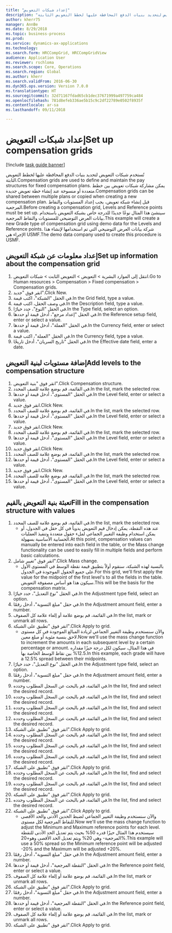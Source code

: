```yaml
--- 
title: "إعداد شبكات التعويض"
description: "تُستخدم شبكات التعويض لتحديد بنيات الدفع المحافظة عليها لخطط التعويض الثابتة."
author: kherr75
manager: AnnBe
ms.date: 8/29/2018
ms.topic: business-process
ms.prod: 
ms.service: dynamics-ax-applications
ms.technology: 
ms.search.form: HRCCompGrid, HRCCompGridView
audience: Application User
ms.reviewer: rschloma
ms.search.scope: Core, Operations
ms.search.region: Global
ms.author: kherr
ms.search.validFrom: 2016-06-30
ms.dyn365.ops.version: Version 7.0.0
ms.translationtype: HT
ms.sourcegitcommit: 32d71167fdad65cb1dec37671999a497759ca484
ms.openlocfilehash: 781d8efeb336ae5b15c9c2df22789e0502f8935f
ms.contentlocale: ar-sa
ms.lasthandoff: 09/11/2018

---
```

# <a name="set-up-compensation-grids"></a><span data-ttu-id="08794-103">إعداد شبكات التعويض</span><span class="sxs-lookup"><span data-stu-id="08794-103">Set up compensation grids</span></span>

[!include [task guide banner](../../includes/task-guide-banner.md)]

<span data-ttu-id="08794-104">تُستخدم شبكات التعويض لتحديد بنيات الدفع المحافظة عليها لخطط التعويض الثابتة.</span><span class="sxs-lookup"><span data-stu-id="08794-104">Compensation grids are used to define and maintain the pay structures for fixed compensation plans.</span></span> <span data-ttu-id="08794-105">يمكن مشاركة شبكات تعويض بين خطط متعددة أو منسوخة عند إنشاء خطة تعويض جديدة.</span><span class="sxs-lookup"><span data-stu-id="08794-105">Compensation grids can be shared between multiple plans or copied when creating a new compensation plan.</span></span>  <span data-ttu-id="08794-106">قبل إنشاء شبكة تعويض، يجب إعداد المستويات والنقاط المرجعية.</span><span class="sxs-lookup"><span data-stu-id="08794-106">Before creating a compensation grid, Levels and Reference points must be set up.</span></span> <span data-ttu-id="08794-107">سينشئ هذا المثال نوعًا جديدًا للدرجة خاص بشبكة التعويض باستخدام بيانات العرض التوضيحي للمستويات والنقاط المرجعية.</span><span class="sxs-lookup"><span data-stu-id="08794-107">This example will create a new Grade type of compensation grid using demo data for the Levels and Reference points.</span></span> <span data-ttu-id="08794-108">شركة بيانات العرض التوضيحي التي تم استخدامها لإنشاء هذا الإجراء هي USMF.</span><span class="sxs-lookup"><span data-stu-id="08794-108">The demo data company used to create this procedure is USMF.</span></span>


## <a name="set-up-information-about-the-compensation-grid"></a><span data-ttu-id="08794-109">إعداد معلومات عن شبكة التعويض</span><span class="sxs-lookup"><span data-stu-id="08794-109">Set up information about the compensation grid</span></span>
1. <span data-ttu-id="08794-110">انتقل إلى الموارد البشرية > التعويض > التعويض الثابت > شبكات التعويض.</span><span class="sxs-lookup"><span data-stu-id="08794-110">Go to Human resources > Compensation > Fixed compensation > Compensation grids.</span></span>
2. <span data-ttu-id="08794-111">انقر فوق "جديد".</span><span class="sxs-lookup"><span data-stu-id="08794-111">Click New.</span></span>
3. <span data-ttu-id="08794-112">في الحقل "الشبكة"، اكتب قيمة.</span><span class="sxs-lookup"><span data-stu-id="08794-112">In the Grid field, type a value.</span></span>
4. <span data-ttu-id="08794-113">في وصف الحقل، اكتب قيمة.</span><span class="sxs-lookup"><span data-stu-id="08794-113">In the Description field, type a value.</span></span>
5. <span data-ttu-id="08794-114">في الحقل "النوع"، حدد خيارًا.</span><span class="sxs-lookup"><span data-stu-id="08794-114">In the Type field, select an option.</span></span>
6. <span data-ttu-id="08794-115">في الحقل "إعداد مرجع"، أدخل قيمة أو حددها.</span><span class="sxs-lookup"><span data-stu-id="08794-115">In the Reference setup field, enter or select a value.</span></span>
7. <span data-ttu-id="08794-116">في الحقل "العملة"، أدخل قيمة أو حددها.</span><span class="sxs-lookup"><span data-stu-id="08794-116">In the Currency field, enter or select a value.</span></span>
8. <span data-ttu-id="08794-117">في الحقل "العملة"، اكتب قيمة.</span><span class="sxs-lookup"><span data-stu-id="08794-117">In the Currency field, type a value.</span></span>
9. <span data-ttu-id="08794-118">في الحقل "تاريخ السريان"، أدخل تاريخًا.</span><span class="sxs-lookup"><span data-stu-id="08794-118">In the Effective date field, enter a date.</span></span>

## <a name="add-levels-to-the-compensation-structure"></a><span data-ttu-id="08794-119">إضافة مستويات لبنية التعويض</span><span class="sxs-lookup"><span data-stu-id="08794-119">Add levels to the compensation structure</span></span>
1. <span data-ttu-id="08794-120">انقر فوق "بنية التعويض".</span><span class="sxs-lookup"><span data-stu-id="08794-120">Click Compensation structure.</span></span>
2. <span data-ttu-id="08794-121">في القائمة، قم بوضع علامة للصف المحدد.</span><span class="sxs-lookup"><span data-stu-id="08794-121">In the list, mark the selected row.</span></span>
3. <span data-ttu-id="08794-122">في الحقل "المستوى"، أدخل قيمة أو حددها.</span><span class="sxs-lookup"><span data-stu-id="08794-122">In the Level field, enter or select a value.</span></span>
4. <span data-ttu-id="08794-123">انقر فوق جديد.</span><span class="sxs-lookup"><span data-stu-id="08794-123">Click New.</span></span>
5. <span data-ttu-id="08794-124">في القائمة، قم بوضع علامة للصف المحدد.</span><span class="sxs-lookup"><span data-stu-id="08794-124">In the list, mark the selected row.</span></span>
6. <span data-ttu-id="08794-125">في الحقل "المستوى"، أدخل قيمة أو حددها.</span><span class="sxs-lookup"><span data-stu-id="08794-125">In the Level field, enter or select a value.</span></span>
7. <span data-ttu-id="08794-126">انقر فوق جديد.</span><span class="sxs-lookup"><span data-stu-id="08794-126">Click New.</span></span>
8. <span data-ttu-id="08794-127">في القائمة، قم بوضع علامة للصف المحدد.</span><span class="sxs-lookup"><span data-stu-id="08794-127">In the list, mark the selected row.</span></span>
9. <span data-ttu-id="08794-128">في الحقل "المستوى"، أدخل قيمة أو حددها.</span><span class="sxs-lookup"><span data-stu-id="08794-128">In the Level field, enter or select a value.</span></span>
10. <span data-ttu-id="08794-129">انقر فوق جديد.</span><span class="sxs-lookup"><span data-stu-id="08794-129">Click New.</span></span>
11. <span data-ttu-id="08794-130">في القائمة، قم بوضع علامة للصف المحدد.</span><span class="sxs-lookup"><span data-stu-id="08794-130">In the list, mark the selected row.</span></span>
12. <span data-ttu-id="08794-131">في الحقل "المستوى"، أدخل قيمة أو حددها.</span><span class="sxs-lookup"><span data-stu-id="08794-131">In the Level field, enter or select a value.</span></span>
13. <span data-ttu-id="08794-132">انقر فوق جديد.</span><span class="sxs-lookup"><span data-stu-id="08794-132">Click New.</span></span>
14. <span data-ttu-id="08794-133">في القائمة، قم بوضع علامة للصف المحدد.</span><span class="sxs-lookup"><span data-stu-id="08794-133">In the list, mark the selected row.</span></span>
15. <span data-ttu-id="08794-134">في الحقل "المستوى"، أدخل قيمة أو حددها.</span><span class="sxs-lookup"><span data-stu-id="08794-134">In the Level field, enter or select a value.</span></span>

## <a name="fill-in-the-compensation-structure-with-values"></a><span data-ttu-id="08794-135">تعبئة بنية التعويض بالقيم</span><span class="sxs-lookup"><span data-stu-id="08794-135">Fill in the compensation structure with values</span></span>
1. <span data-ttu-id="08794-136">في القائمة، قم بوضع علامة للصف المحدد.</span><span class="sxs-lookup"><span data-stu-id="08794-136">In the list, mark the selected row.</span></span>
    * <span data-ttu-id="08794-137">عند هذه النقطة، يمكن إدخال قيم التعويض يدوياً في كل حقل في الجدول، أو يمكن استخدام وظيفة التغيير الجماعي لملء حقول متعددة وتنفيذ العمليات الحسابية الأساسية بسهولة.</span><span class="sxs-lookup"><span data-stu-id="08794-137">At this point, compensation values can manually be entered into each field in the table, or the Mass change functionality can be used to easily fill in multiple fields and perform basic calculations.</span></span>  
2. <span data-ttu-id="08794-138">انقر فوق "تغيير شامل".</span><span class="sxs-lookup"><span data-stu-id="08794-138">Click Mass change.</span></span>
    * <span data-ttu-id="08794-139">بالنسبة لهذه الشبكة، سنقوم أولاً بتطبيق قيمة نقطة الوسط في المستوى الأول على جميع الحقول الموجودة في الجدول.</span><span class="sxs-lookup"><span data-stu-id="08794-139">For this grid, we'll first apply the value for the midpoint of the first level's to all the fields in the table.</span></span> <span data-ttu-id="08794-140">سيكون هذا هو أساس مصفوفة التعويض.</span><span class="sxs-lookup"><span data-stu-id="08794-140">This will be the basis for the compensation matrix.</span></span>  
3. <span data-ttu-id="08794-141">في الحقل "نوع التعديل"، حدد خيارًا.</span><span class="sxs-lookup"><span data-stu-id="08794-141">In the Adjustment type field, select an option.</span></span>
4. <span data-ttu-id="08794-142">في حقل "مبلغ التسوية‬"‬، أدخل رقمًا.</span><span class="sxs-lookup"><span data-stu-id="08794-142">In the Adjustment amount field, enter a number.</span></span>
5. <span data-ttu-id="08794-143">في القائمة، قم بوضع علامة أو إلغاء علامة كل الصفوف.</span><span class="sxs-lookup"><span data-stu-id="08794-143">In the list, mark or unmark all rows.</span></span>
6. <span data-ttu-id="08794-144">انقر فوق "تطبيق على الشبكة".</span><span class="sxs-lookup"><span data-stu-id="08794-144">Click Apply to grid.</span></span>
    * <span data-ttu-id="08794-145">والآن سنستخدم وظيفة التغيير الجماعي لزيادة المبالغ الموجودة في كل مستوى لاحق بنسبة مئوية أو مبلغ معين.</span><span class="sxs-lookup"><span data-stu-id="08794-145">Now we'll use the mass change function to increment the amounts in each subsequent level by a certain percentage or amount.</span></span> <span data-ttu-id="08794-146">في هذا المثال، سيكون لكل درجة حيزًا مقداره 12.5% بين نقاط الوسط الخاصة بها.</span><span class="sxs-lookup"><span data-stu-id="08794-146">In this example, each grade will have a 12.5% spread between their midpoints.</span></span>  
7. <span data-ttu-id="08794-147">في الحقل "نوع التعديل"، حدد خيارًا.</span><span class="sxs-lookup"><span data-stu-id="08794-147">In the Adjustment type field, select an option.</span></span>
8. <span data-ttu-id="08794-148">في حقل "مبلغ التسوية‬"‬، أدخل رقمًا.</span><span class="sxs-lookup"><span data-stu-id="08794-148">In the Adjustment amount field, enter a number.</span></span>
9. <span data-ttu-id="08794-149">في القائمة، قم بالبحث عن السجل المطلوب وحدده.</span><span class="sxs-lookup"><span data-stu-id="08794-149">In the list, find and select the desired record.</span></span>
10. <span data-ttu-id="08794-150">في القائمة، قم بالبحث عن السجل المطلوب وحدده.</span><span class="sxs-lookup"><span data-stu-id="08794-150">In the list, find and select the desired record.</span></span>
11. <span data-ttu-id="08794-151">في القائمة، قم بالبحث عن السجل المطلوب وحدده.</span><span class="sxs-lookup"><span data-stu-id="08794-151">In the list, find and select the desired record.</span></span>
12. <span data-ttu-id="08794-152">في القائمة، قم بالبحث عن السجل المطلوب وحدده.</span><span class="sxs-lookup"><span data-stu-id="08794-152">In the list, find and select the desired record.</span></span>
13. <span data-ttu-id="08794-153">انقر فوق "تطبيق على الشبكة".</span><span class="sxs-lookup"><span data-stu-id="08794-153">Click Apply to grid.</span></span>
14. <span data-ttu-id="08794-154">في القائمة، قم بالبحث عن السجل المطلوب وحدده.</span><span class="sxs-lookup"><span data-stu-id="08794-154">In the list, find and select the desired record.</span></span>
15. <span data-ttu-id="08794-155">في القائمة، قم بالبحث عن السجل المطلوب وحدده.</span><span class="sxs-lookup"><span data-stu-id="08794-155">In the list, find and select the desired record.</span></span>
16. <span data-ttu-id="08794-156">في القائمة، قم بالبحث عن السجل المطلوب وحدده.</span><span class="sxs-lookup"><span data-stu-id="08794-156">In the list, find and select the desired record.</span></span>
17. <span data-ttu-id="08794-157">انقر فوق "تطبيق على الشبكة".</span><span class="sxs-lookup"><span data-stu-id="08794-157">Click Apply to grid.</span></span>
18. <span data-ttu-id="08794-158">في القائمة، قم بالبحث عن السجل المطلوب وحدده.</span><span class="sxs-lookup"><span data-stu-id="08794-158">In the list, find and select the desired record.</span></span>
19. <span data-ttu-id="08794-159">في القائمة، قم بالبحث عن السجل المطلوب وحدده.</span><span class="sxs-lookup"><span data-stu-id="08794-159">In the list, find and select the desired record.</span></span>
20. <span data-ttu-id="08794-160">انقر فوق "تطبيق على الشبكة".</span><span class="sxs-lookup"><span data-stu-id="08794-160">Click Apply to grid.</span></span>
21. <span data-ttu-id="08794-161">في القائمة، قم بالبحث عن السجل المطلوب وحدده.</span><span class="sxs-lookup"><span data-stu-id="08794-161">In the list, find and select the desired record.</span></span>
22. <span data-ttu-id="08794-162">انقر فوق "تطبيق على الشبكة".</span><span class="sxs-lookup"><span data-stu-id="08794-162">Click Apply to grid.</span></span>
    * <span data-ttu-id="08794-163">والآن سنستخدم وظيفة التغيير الجماعي لضبط الحدين الأدنى والحد الأقصى للنقاط المرجعية لكل مستوى.</span><span class="sxs-lookup"><span data-stu-id="08794-163">Now we'll use the mass change function to adjust the Minimum and Maximum reference points for each level.</span></span> <span data-ttu-id="08794-164">سيستخدم هذا المثال حيزًا قدره 50% بحيث يتم تعديل الحد الأدنى للنقطة المرجعية- وهي 20% ويتم تعديل الحد الأقصى وهو+20%.</span><span class="sxs-lookup"><span data-stu-id="08794-164">This example will use a 50% spread so the Minimum reference point will be adjusted -20% and the Maximum will be adjusted +20%.</span></span>  
23. <span data-ttu-id="08794-165">في حقل "مبلغ التسوية‬"‬، أدخل رقمًا.</span><span class="sxs-lookup"><span data-stu-id="08794-165">In the Adjustment amount field, enter a number.</span></span>
24. <span data-ttu-id="08794-166">في الحقل "النقطة المرجعية"، أدخل قيمة أو حددها.</span><span class="sxs-lookup"><span data-stu-id="08794-166">In the Reference point field, enter or select a value.</span></span>
25. <span data-ttu-id="08794-167">في القائمة، قم بوضع علامة أو إلغاء علامة كل الصفوف.</span><span class="sxs-lookup"><span data-stu-id="08794-167">In the list, mark or unmark all rows.</span></span>
26. <span data-ttu-id="08794-168">انقر فوق "تطبيق على الشبكة".</span><span class="sxs-lookup"><span data-stu-id="08794-168">Click Apply to grid.</span></span>
27. <span data-ttu-id="08794-169">في حقل "مبلغ التسوية‬"‬، أدخل رقمًا.</span><span class="sxs-lookup"><span data-stu-id="08794-169">In the Adjustment amount field, enter a number.</span></span>
28. <span data-ttu-id="08794-170">في الحقل "النقطة المرجعية"، أدخل قيمة أو حددها.</span><span class="sxs-lookup"><span data-stu-id="08794-170">In the Reference point field, enter or select a value.</span></span>
29. <span data-ttu-id="08794-171">في القائمة، قم بوضع علامة أو إلغاء علامة كل الصفوف.</span><span class="sxs-lookup"><span data-stu-id="08794-171">In the list, mark or unmark all rows.</span></span>
30. <span data-ttu-id="08794-172">انقر فوق "تطبيق على الشبكة".</span><span class="sxs-lookup"><span data-stu-id="08794-172">Click Apply to grid.</span></span>


